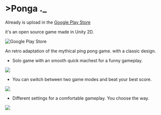# >Ponga ._

Already is upload in the [Google Play Store](https://play.google.com/store/apps/details?id=com.MagmaticLLC.Ponga&hl=es_CO&gl=US)

it's an open source game made in Unity 2D.

![Google Play Store](https://lh3.googleusercontent.com/rz2bUYwv_N4N6ssZQ0sFn-erNRkWWt0_10C3y7YJP7yVsb8libWSsQapjmUENOI5bra6=w1920-h937-rw)

An retro adaptation of the mythical ping pong game. with a classic design.  
  
- Solo game with an smooth quick machest for a funny gameplay.  

![](https://lh3.googleusercontent.com/bFoJmdVr4-TEcIXlGqTAHAvxvQnpQUws2ux5yTAbd4Z6oH4HhOqm-vbVzBAa-QhX_-JZ=w1920-h937-rw)
  
- You can switch between two game modes and beat your best score.  

![](https://lh3.googleusercontent.com/JVQOa3sustA9bCUgplNKyjv3PeVO6ofpjIeO18uWsgUxmx0eMNH34mJjGvBMoSkvu5Y=w1920-h937-rw)

- Different settings for a comfortable gameplay. You choose the way.  

![](https://i.imgur.com/7SCj0w1.png)
